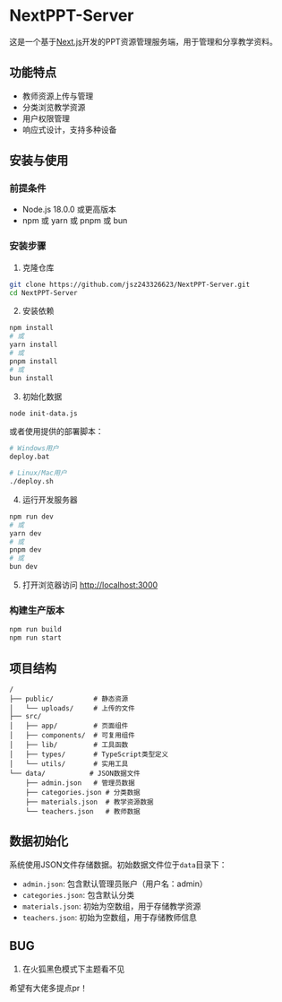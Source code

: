 # NextPPT-Server

这是一个基于[Next.js](https://nextjs.org)开发的PPT资源管理服务端，用于管理和分享教学资料。

## 功能特点

- 教师资源上传与管理
- 分类浏览教学资源
- 用户权限管理
- 响应式设计，支持多种设备

## 安装与使用

### 前提条件

- Node.js 18.0.0 或更高版本
- npm 或 yarn 或 pnpm 或 bun

### 安装步骤

1. 克隆仓库

```bash
git clone https://github.com/jsz243326623/NextPPT-Server.git
cd NextPPT-Server
```

2. 安装依赖

```bash
npm install
# 或
yarn install
# 或
pnpm install
# 或
bun install
```

3. 初始化数据

```bash
node init-data.js
```

或者使用提供的部署脚本：

```bash
# Windows用户
deploy.bat

# Linux/Mac用户
./deploy.sh
```

4. 运行开发服务器

```bash
npm run dev
# 或
yarn dev
# 或
pnpm dev
# 或
bun dev
```

5. 打开浏览器访问 [http://localhost:3000](http://localhost:3000)

### 构建生产版本

```bash
npm run build
npm run start
```

## 项目结构

```
/
├── public/          # 静态资源
│   └── uploads/     # 上传的文件
├── src/
│   ├── app/         # 页面组件
│   ├── components/  # 可复用组件
│   ├── lib/         # 工具函数
│   ├── types/       # TypeScript类型定义
│   └── utils/       # 实用工具
└── data/           # JSON数据文件
    ├── admin.json   # 管理员数据
    ├── categories.json # 分类数据
    ├── materials.json  # 教学资源数据
    └── teachers.json   # 教师数据
```

## 数据初始化

系统使用JSON文件存储数据。初始数据文件位于`data`目录下：

- `admin.json`: 包含默认管理员账户（用户名：admin）
- `categories.json`: 包含默认分类
- `materials.json`: 初始为空数组，用于存储教学资源
- `teachers.json`: 初始为空数组，用于存储教师信息

## BUG

1. 在火狐黑色模式下主题看不见

希望有大佬多提点pr！
